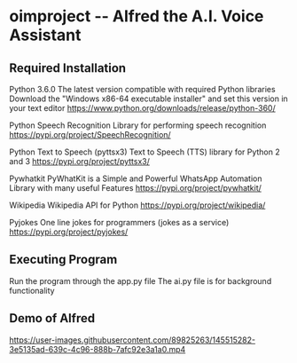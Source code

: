 # oimproject -- Alfred the A.I. Voice Assistant

## Required Installation
Python 3.6.0
The latest version compatible with required Python libraries
Download the "Windows x86-64 executable installer" and set this version in your text editor
https://www.python.org/downloads/release/python-360/

Python Speech Recognition
Library for performing speech recognition
https://pypi.org/project/SpeechRecognition/

Python Text to Speech (pyttsx3)
Text to Speech (TTS) library for Python 2 and 3
https://pypi.org/project/pyttsx3/

Pywhatkit
PyWhatKit is a Simple and Powerful WhatsApp Automation Library with many useful Features
https://pypi.org/project/pywhatkit/

Wikipedia
Wikipedia API for Python
https://pypi.org/project/wikipedia/

Pyjokes
One line jokes for programmers (jokes as a service)
https://pypi.org/project/pyjokes/

## Executing Program
Run the program through the app.py file
The ai.py file is for background functionality

## Demo of Alfred
https://user-images.githubusercontent.com/89825263/145515282-3e5135ad-639c-4c96-888b-7afc92e3a1a0.mp4
